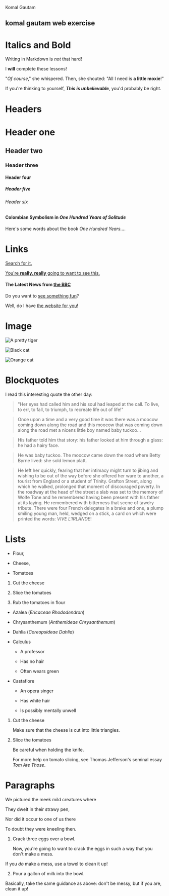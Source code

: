 Komal Gautam

## komal gautam web exercise




# Italics and Bold

Writing in Markdown is _not_ that hard!

I **will** complete these lessons!

"_Of course_," she whispered. Then, she shouted: "All I need is **a little moxie**!"

If you're thinking to yourself, **_This is unbelievable_**, you'd probably be right.

 

# Headers

# Header one

## Header two

### Header three

#### Header four

##### Header five

###### Header six

 

#### Colombian Symbolism in _One Hundred Years of Solitude_

 

Here's some words about the book _One Hundred Years..._.

 

# Links

[Search for it.](www.google.com)

[You're **really, really** going to want to see this.](www.dailykitten.com)

#### The Latest News from [the BBC](www.bbc.com/news)

Do you want to [see something fun][a fun place]?

 

Well, do I have [the website for you][another fun place]!

 

[a fun place]:www.zombo.com

[another fun place]:www.stumbleupon.com

 

# Image

![A pretty tiger](https://upload.wikimedia.org/wikipedia/commons/5/56/Tiger.50.jpg)

![Black cat][Black]

 

![Orange cat][Orange]

 

[Black]: https://upload.wikimedia.org/wikipedia/commons/a/a3/81_INF_DIV_SSI.jpg

 

[Orange]: http://icons.iconarchive.com/icons/google/noto-emoji-animals-nature/256/22221-cat-icon.png

 

# Blockquotes

I read this interesting quote the other day:

 

>"Her eyes had called him and his soul had leaped at the call. To live, to err, to fall, to triumph, to recreate life out of life!"

 

>Once upon a time and a very good time it was there was a moocow coming down along the road and this moocow that was coming down along the road met a nicens little boy named baby tuckoo...

 

>His father told him that story: his father looked at him through a glass: he had a hairy face.

 

>He was baby tuckoo. The moocow came down the road where Betty Byrne lived: she sold lemon platt.

 

>He left her quickly, fearing that her intimacy might turn to jibing and wishing to be out of the way before she offered her ware to another, a tourist from England or a student of Trinity. Grafton Street, along which he walked, prolonged that moment of discouraged poverty. In the roadway at the head of the street a slab was set to the memory of Wolfe Tone and he remembered having been present with his father at its laying. He remembered with bitterness that scene of tawdry tribute. There were four French delegates in a brake and one, a plump smiling young man, held, wedged on a stick, a card on which were printed the words: _VIVE L'IRLANDE_!

 

# Lists

* Flour,

* Cheese,

* Tomatoes

 

1. Cut the cheese

2. Slice the tomatoes

3. Rub the tomatoes in flour

 

* Azalea (_Ericaceae Rhododendron_)

* Chrysanthemum (_Anthemideae Chrysanthemum_)

* Dahlia (_Coreopsideae Dahlia_)

 

* Calculus  

  *  A professor

  *  Has no hair

  * Often wears green

* Castafiore

  * An opera singer

  * Has white hair

  * Is possibly mentally unwell

 

 1. Cut the cheese

 

    Make sure that the cheese is cut into little triangles.

 

2. Slice the tomatoes

 

    Be careful when holding the knife.  

   

    For more help on tomato slicing, see Thomas Jefferson's      seminal essay _Tom Ate Those_.

 

# Paragraphs

We pictured the meek mild creatures where  

They dwelt in their strawy pen,  

Nor did it occur to one of us there  

To doubt they were kneeling then.

 

1. Crack three eggs over a bowl.  

   Now, you're going to want to crack the eggs in such a way that you don't make a mess.  

If you _do_ make a mess, use a towel to clean it up!

 

2. Pour a gallon of milk into the bowl.  

Basically, take the same guidance as above: don't be messy, but if you are, clean it up!
